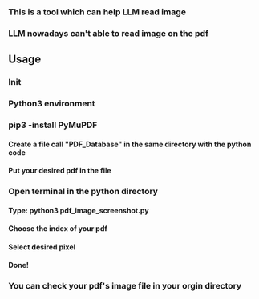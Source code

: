 ### This is a tool which can help LLM read image 
### LLM nowadays can't able to read image on the pdf

## Usage

### Init
### Python3 environment
### pip3 -install PyMuPDF
#### Create a file call "PDF_Database" in the same directory with the python code
#### Put your desired pdf in the file

### Open terminal in the python directory
#### Type: python3 pdf_image_screenshot.py
#### Choose the index of your pdf
#### Select desired pixel
#### Done!

### You can check your pdf's image file in your orgin directory
